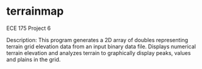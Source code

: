 # terrainmap
ECE 175 Project 6

Description: This program generates a 2D array of doubles representing terrain grid elevation data from an input binary data file. Displays numerical terrain elevation and analyzes terrain to graphically display peaks, values and plains in the grid. 
